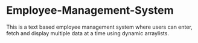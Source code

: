 # Employee-Management-System
This is a text based employee management system where users can enter, fetch and display multiple data at a time using dynamic arraylists.
